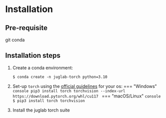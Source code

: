 # Installation


## Pre-requisite

git
conda

## Installation steps


1. Create a conda environment:
    ```console
    $ conda create -n juglab-torch python=3.10 
    ```

2. Set-up `torch` using the 
[official guidelines](https://pytorch.org/get-started/locally/) for your os:
    === "Windows"
        ```console
        pip3 install torch torchvision --index-url https://download.pytorch.org/whl/cu117
        ```
    === "macOS/Linux"
        ```console
        $ pip3 install torch torchvision
        ```

3. Install the juglab torch suite




